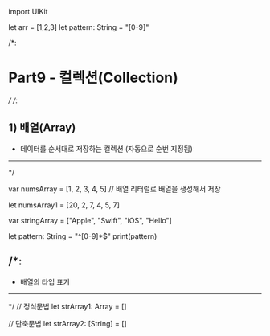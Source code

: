 import UIKit

let arr = [1,2,3]
let pattern: String = "[0-9]"


/*:
 # Part9 - 컬렉션(Collection)
 */
/*:
 ## 1) 배열(Array)
 * 데이터를 순서대로 저장하는 컬렉션 (자동으로 순번 지정됨)
 ---
 */



var numsArray = [1, 2, 3, 4, 5]   // 배열 리터럴로 배열을 생성해서 저장

let numsArray1 = [20, 2, 7, 4, 5, 7]

var stringArray = ["Apple", "Swift", "iOS", "Hello"]


let pattern: String = "^[0-9]*$"
print(pattern)

/*:
 ---
 * 배열의 타입 표기
 ---
 */
// 정식문법
let strArray1: Array<Int> = []


// 단축문법
let strArray2: [String] = []
